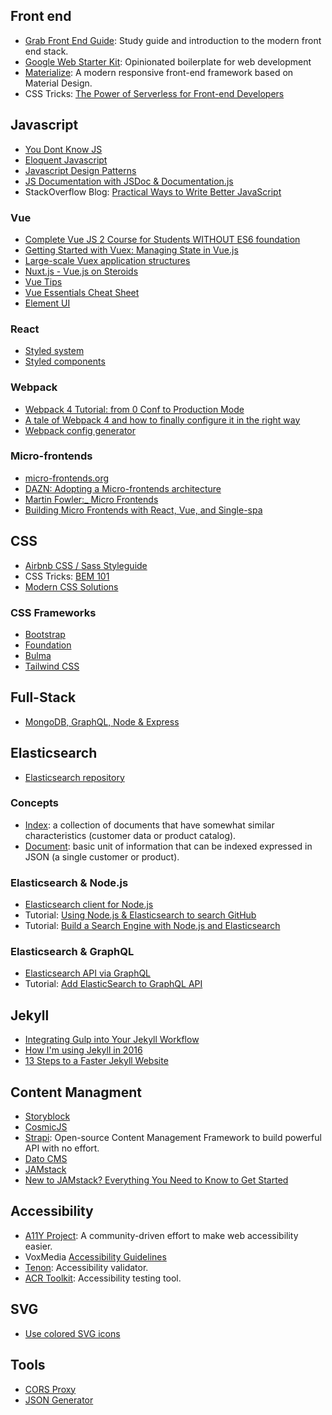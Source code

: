 ## Front end
- [Grab Front End Guide](https://github.com/grab/front-end-guide): Study guide and introduction to the modern front end stack.
- [Google Web Starter Kit](https://github.com/google/web-starter-kit): Opinionated boilerplate for web development
- [Materialize](http://materializecss.com/): A modern responsive front-end framework based on Material Design.
- CSS Tricks: [The Power of Serverless for Front-end Developers](https://serverless.css-tricks.com/)

## Javascript
- [You Dont Know JS](https://github.com/getify/You-Dont-Know-JS)
- [Eloquent Javascript](https://eloquentjavascript.net/)
- [Javascript Design Patterns](https://addyosmani.com/resources/essentialjsdesignpatterns/book/)
- [JS Documentation with JSDoc & Documentation.js](https://medium.com/4thought-studios/documenting-javascript-projects-f72429da2eea)
- StackOverflow Blog: [Practical Ways to Write Better JavaScript](https://stackoverflow.blog/2019/09/12/practical-ways-to-write-better-javascript/)

### Vue
- [Complete Vue JS 2 Course for Students WITHOUT ES6 foundation](https://www.udemy.com/vuejs-for-students-with-zero-es6-foundation/?siteID=QZaBth_yPOQ-ZHo59WcIgbt0Vt4UDlKVfA&LSNPUBID=QZaBth%2FyPOQ)
- [Getting Started with Vuex: Managing State in Vue.js](https://sabe.io/tutorials/getting-started-with-vuex)
- [Large-scale Vuex application structures](https://medium.com/3yourmind/large-scale-vuex-application-structures-651e44863e2f)
- [Nuxt.js - Vue.js on Steroids](https://www.udemy.com/nuxtjs-vuejs-on-steroids/?siteID=QZaBth_yPOQ-Ahd1w1xlJuy06oYw2_.vTw&LSNPUBID=QZaBth%2FyPOQ)
- [Vue Tips](vue-tips.md)
- [Vue Essentials Cheat Sheet](https://www.vuemastery.com/vue-cheat-sheet/)
- [Element UI](https://element.eleme.io/#/en-US)

### React
- [Styled system](https://jxnblk.com/styled-system/)
- [Styled components](https://www.styled-components.com/)

### Webpack
- [Webpack 4 Tutorial: from 0 Conf to Production Mode](https://www.valentinog.com/blog/webpack-tutorial/)
- [A tale of Webpack 4 and how to finally configure it in the right way](https://hackernoon.com/a-tale-of-webpack-4-and-how-to-finally-configure-it-in-the-right-way-4e94c8e7e5c1)
- [Webpack config generator](https://generatewebpackconfig.netlify.com/)

### Micro-frontends
- [micro-frontends.org](https://micro-frontends.org/)
- [DAZN: Adopting a Micro-frontends architecture](https://medium.com/dazn-tech/adopting-a-micro-frontends-architecture-e283e6a3c4f3)
- [Martin Fowler:_ Micro Frontends](https://www.martinfowler.com/articles/micro-frontends.html)
- [Building Micro Frontends with React, Vue, and Single-spa](https://dev.to/dabit3/building-micro-frontends-with-react-vue-and-single-spa-52op)


## CSS
 - [Airbnb CSS / Sass Styleguide](https://github.com/airbnb/css)
 - CSS Tricks: [BEM 101](https://css-tricks.com/bem-101/)
 - [Modern CSS Solutions](https://moderncss.dev/)
 
### CSS Frameworks
- [Bootstrap](https://getbootstrap.com/)
- [Foundation](https://foundation.zurb.com/)
- [Bulma](https://bulma.io/)
- [Tailwind CSS](https://tailwindcss.com/)

## Full-Stack
- [MongoDB, GraphQL, Node & Express](mongodb-graphql-node-express.md)

## Elasticsearch
- [Elasticsearch repository](https://github.com/elastic/elasticsearch)

### Concepts
- [Index](https://www.elastic.co/guide/en/elasticsearch/reference/current/getting-started-concepts.html#_index): a collection of documents that have somewhat similar characteristics (customer data or product catalog).
- [Document](https://www.elastic.co/guide/en/elasticsearch/reference/current/getting-started-concepts.html#_document): basic unit of information that can be indexed expressed in JSON (a single customer or product).

### Elasticsearch & Node.js
- [Elasticsearch client for Node.js](https://github.com/elastic/elasticsearch-js)
- Tutorial: [Using Node.js & Elasticsearch to search GitHub](https://zaiste.net/nodejs_elasticsearch_github_setup/)
- Tutorial: [Build a Search Engine with Node.js and Elasticsearch](https://www.sitepoint.com/search-engine-node-elasticsearch/)

### Elasticsearch & GraphQL
- [Elasticsearch API via GraphQL](https://github.com/graphql-compose/graphql-compose-elasticsearch/)
- Tutorial: [Add ElasticSearch to GraphQL API](https://gonehybrid.com/ionic-4-appsync-add-elasticsearch-to-graphql-api-part-6/)


## Jekyll
- [Integrating Gulp into Your Jekyll Workflow](https://robwise.github.io/blog/jekyll-and-gulp)
- [How I'm using Jekyll in 2016](https://mademistakes.com/articles/using-jekyll-2016/)
- [13 Steps to a Faster Jekyll Website](https://wiredcraft.com/blog/make-jekyll-fast)

## Content Managment
- [Storyblock](https://www.storyblok.com/)
- [CosmicJS](https://www.cosmicjs.com/)
- [Strapi](https://strapi.io/): Open-source Content Management Framework to build powerful API with no effort.
- [Dato CMS](https://www.datocms.com/)
- [JAMstack](https://jamstack.org/)
- [New to JAMstack? Everything You Need to Know to Get Started](https://snipcart.com/blog/jamstack)

## Accessibility
- [A11Y Project](http://a11yproject.com/): A community-driven effort to make web accessibility easier.
- VoxMedia [Accessibility Guidelines](http://accessibility.voxmedia.com/)
- [Tenon](https://tenon.io/): Accessibility validator.
- [ACR Toolkit](https://www.paciellogroup.com/toolkit/): Accessibility testing tool.

## SVG
- [Use colored SVG icons](https://github.com/rauldiazpoblete/notes/wiki/Use-colored-SVG-icons)

## Tools

- [CORS Proxy](https://cors.io/)
- [JSON Generator](https://next.json-generator.com/)
